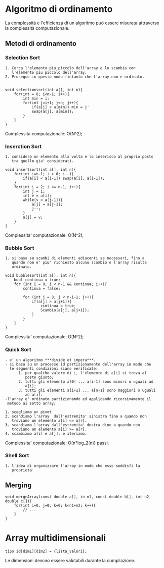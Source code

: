 # Algoritmo di ordinamento
La complessità e l'efficienza di un algoritmo può essere misurata attraverso la complessità computazionale.

## Metodi di ordinamento

### Selection Sort

    1. Cerca l'elemento piu piccolo dell'array e lo scambia con
       l'elemento piu piccolo dell'array.
    2. Proseguo in questo modo fintanto che l'array non e ordinato.

    
    void selectionsort(int a[], int n){
        for(int = 0; i<n-1; i++){
            int min = i;
            for(int j=i+1; j<n; j++){
                if(a[j] < a[min]) min = j'
                swap(a[j], a[min]);
            }
        }
    }

Complessita computazionale: O(N^2);

### Inserction Sort

    1. considero un elemento alla volta e lo inserisco al proprio posto
       tra quello gia' considerati.

    void insertsort(int a[], int n){
        for(int i=n-1; i > 0; i--){
            if(a[i] < a[i-1]) swap(a[i], a[i-1]);
        }
        for(int i = 2; i <= n-1; i++){
            int j = i;
            int v = a[i];
            while(v < a[j-1]){
                a[j] = a[j-1];
                j--;
            }
            a[j] = v;
        }
    }

Complessita' computazionale: O(N^2);

### Bubble Sort

    1. si basa su scambi di elementi adiacenti se necessari, fino a
       quando non e' piu' richiesto alcuno scambio e l'array risulta
       ordinato.
    
    void bubblesort(int a[], int n){
        bool continua = true;
        for (int i = 0; i < n-1 && continua; i++){
            continua = false;

            for (int j = 0; j < n-i-1; j++){
                if(a[j] > a[j+1]){
                    cintinua = true;
                    Scambio(a[j], a[j+1]);
                }
            }
        }
    }

Complessita' computazionale: O(N^2);

### Quick Sort

    - e' un algoritmo ***divide et impera***.
    - si basa su un processo id partizionamento dell'array in modo che
      le seguenti condizioni siano verificate:
          1. per qualche valore di i, l'elemento di a[i] si trova al
             posto giusto;
          2. tutti gli elemento a[0] ... a[i-1] sono minori o uguali ad
             a[i];
          3. tutti gli elementi a[i+1] ... a[n-1] sono maggiori o uguali
             ad a[i].
    -l'array e' ordinato partizionando ed applicando ricorsivamente il 
     metodo ai sotto array;
    
    1. scegliamo un pivot
    2. scandiamo l'array  dall'estremita' sinistra fino a quando non
       troviamo un elemento a[i] <= a[r].
    3. scandiamo l'array dall'estremita' destra dino a quando non
       troviamo un elemento a[i] >= a[r].
    4. scambiamo a[i] e a[j], e iteriamo.

Complessita' computazionale: O(n*log_2(n)) passi.

### Shell Sort

    1. l'idea di organizzare l'array in modo che esso soddisfi la
       proprieta'

## Merging

    void mergeArray(const double a[], in n1, const double b[], int n2, double c[]){
        for(int i=0, j=0, k=0; k<n1+n2; k++){
            // ...
        }
    }

# Array multidimensionali

    tipo id[dim1][dim2] = {lista_valori};

Le dimensioni devono essere valutabili durante la compilazione.

